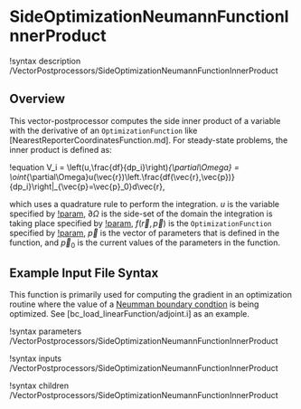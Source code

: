 # SideOptimizationNeumannFunctionInnerProduct

!syntax description /VectorPostprocessors/SideOptimizationNeumannFunctionInnerProduct

## Overview

This vector-postprocessor computes the side inner product of a variable with the derivative of an `OptimizationFunction` like [NearestReporterCoordinatesFunction.md]. For steady-state problems, the inner product is defined as:

!equation
V_i = \left(u,\frac{df}{dp_i}\right)_{\partial\Omega} = \oint_{\partial\Omega}u(\vec{r})\left.\frac{df(\vec{r},\vec{p})}{dp_i}\right|_{\vec{p}=\vec{p}_0}d\vec{r},

which uses a quadrature rule to perform the integration. $u$ is the variable specified by [!param](/VectorPostprocessors/SideOptimizationNeumannFunctionInnerProduct/variable), $\partial\Omega$ is the side-set of the domain the integration is taking place specified by [!param](/VectorPostprocessors/SideOptimizationNeumannFunctionInnerProduct/boundary), $f(\vec{r}, \vec{p})$ is the `OptimizationFunction` specified by [!param](/VectorPostprocessors/SideOptimizationNeumannFunctionInnerProduct/function), $\vec{p}$ is the vector of parameters that is defined in the function, and $\vec{p}_0$ is the current values of the parameters in the function.

## Example Input File Syntax

This function is primarily used for computing the gradient in an optimization routine where the value of a [Neumman boundary condtion](FunctionNeumannBC.md) is being optimized. See [bc_load_linearFunction/adjoint.i] as an example.

!syntax parameters /VectorPostprocessors/SideOptimizationNeumannFunctionInnerProduct

!syntax inputs /VectorPostprocessors/SideOptimizationNeumannFunctionInnerProduct

!syntax children /VectorPostprocessors/SideOptimizationNeumannFunctionInnerProduct
